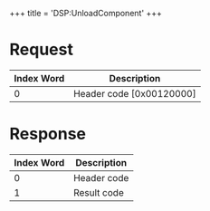 +++
title = 'DSP:UnloadComponent'
+++

# Request

| Index Word | Description                |
|------------|----------------------------|
| 0          | Header code \[0x00120000\] |

# Response

| Index Word | Description |
|------------|-------------|
| 0          | Header code |
| 1          | Result code |